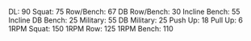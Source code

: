 DL: 90
 Squat: 75
 Row/Bench: 67
 DB Row/Bench: 30
 Incline Bench: 55
 Incline DB Bench: 25
 Military: 55
 DB Military: 25
 Push Up: 18
 Pull Up: 6
 1RPM Squat: 150
 1RPM Row: 125
 1RPM Bench: 110
